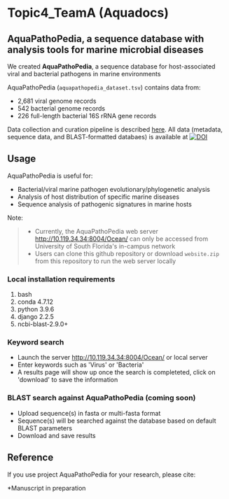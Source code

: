 # Topic4_TeamA (Aquadocs)

## AquaPathoPedia, a sequence database with analysis tools for marine microbial diseases

We created <b>AquaPathoPedia</b>, a sequence database for host-associated viral and bacterial pathogens in marine environments

AquaPathoPedia (`aquapathopedia_dataset.tsv`) contains data from:
- 2,681 viral genome records
- 542 bacterial genome records
- 226 full-length bacterial 16S rRNA gene records

Data collection and curation pipeline is described [here](https://github.com/USFOneHealthCodeathon2022/Topic4_TeamA/blob/main/DataCuration.MD). All data (metadata, sequence data, and BLAST-formatted databaes) is available at [![DOI](https://zenodo.org/badge/DOI/10.5281/zenodo.6323302.svg)](https://doi.org/10.5281/zenodo.6323302)

## Usage

AquaPathoPedia is useful for: 
- Bacterial/viral marine pathogen evolutionary/phylogenetic analysis
- Analysis of host distribution of specific marine diseases
- Sequence analysis of pathogenic signatures in marine hosts

Note:
> - Currently, the AquaPathoPedia web server http://10.119.34.34:8004/Ocean/ can only be accessed from University of South Florida's in-campus network 
> - Users can clone this github repository or download `website.zip` from this repository to run the web server locally

### Local installation requirements
1) bash
2) conda 4.7.12
3) python 3.9.6
4) django 2.2.5
5) ncbi-blast-2.9.0+

### Keyword search 

- Launch the server http://10.119.34.34:8004/Ocean/ or local server
- Enter keywords such as 'Virus' or 'Bacteria'
- A results page will show up once the search is completeted, click on 'download' to save the information

### BLAST search against AquaPathoPedia (coming soon)
- Upload sequence(s) in fasta or multi-fasta format 
- Sequence(s) will be searched against the database based on default BLAST parameters
- Download and save results

## Reference

If you use project AquaPathoPedia for your research, please cite:

*Manuscript in preparation
